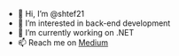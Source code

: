 - 👋 Hi, I’m @shtef21
- 👀 I’m interested in back-end development
- 🌱 I’m currently working on .NET
- 📫 Reach me on [Medium](https://medium.com/@shtef21)

<!-- - 💞️ I’m looking to collaborate on ... -->

<!---
shtef21/shtef21 is a ✨ special ✨ repository because its `README.md` (this file) appears on your GitHub profile.
You can click the Preview link to take a look at your changes.
--->
